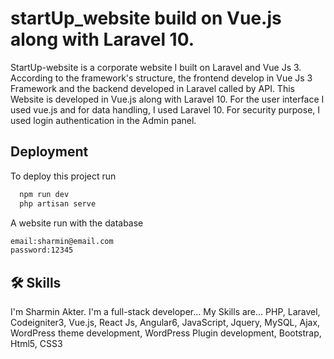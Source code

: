 # startUp_website build on Vue.js along with Laravel 10.
StartUp-website is a corporate website I built on Laravel and Vue Js 3. According to the framework's structure, the frontend develop in Vue Js 3 Framework and the backend developed in Laravel called by API. This Website is developed in Vue.js along with Laravel 10. For the user interface I used vue.js and for data handling, I used Laravel 10. For security purpose, I used login authentication in the Admin panel.


## Deployment

To deploy this project run

```bash
  npm run dev
  php artisan serve
```
A website run with the database
```bash
email:sharmin@email.com
password:12345
```

## 🛠 Skills
I'm Sharmin Akter. I'm a full-stack developer... My Skills are...
PHP, Laravel, Codeigniter3, Vue.js, React Js, Angular6, JavaScript, Jquery, MySQL, Ajax, WordPress theme development, WordPress Plugin development, Bootstrap, Html5, CSS3
